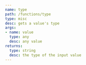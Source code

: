 ```yaml
---
name: type
path: /functions/type
type: misc
desc: gets a value's type
args:
- name: value
  type: any
  desc: any value
returns:
  type: string
  desc: the type of the input value
---
```


